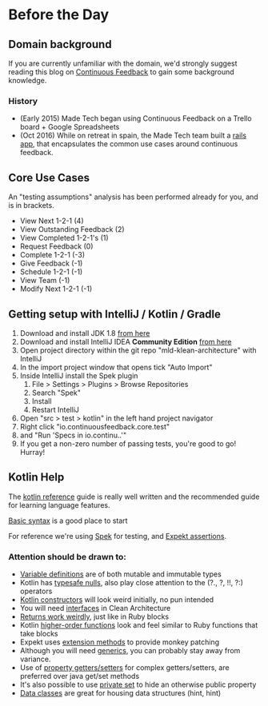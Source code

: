 # Before the Day
## Domain background

If you are currently unfamiliar with the domain, we'd strongly suggest reading this blog on [Continuous Feedback](https://www.madetech.com/blog/continuous-feedback) to gain some background knowledge.

### History

* (Early 2015) Made Tech began using Continuous Feedback on a Trello board + Google Spreadsheets
* (Oct 2016) While on retreat in spain, the Made Tech team built a [rails app](https://continuousfeedback.io), that encapsulates the common use cases around continuous feedback.

## Core Use Cases

An "testing assumptions" analysis has been performed already for you, and is in brackets.

- View Next 1-2-1 (4)
- View Outstanding Feedback (2)
- View Completed 1-2-1's (1)
- Request Feedback (0)
- Complete 1-2-1 (-3)
- Give Feedback (-1)
- Schedule 1-2-1 (-1)
- View Team (-1)
- Modify Next 1-2-1 (-1)

## Getting setup with IntelliJ / Kotlin / Gradle

1. Download and install JDK 1.8 [from here](http://www.oracle.com/technetwork/java/javase/downloads/jdk8-downloads-2133151.html)
2. Download and install IntelliJ IDEA **Community Edition** [from here](https://www.jetbrains.com/idea/download)
3. Open project directory within the git repo "mld-klean-architecture" with IntelliJ
4. In the import project window that opens tick "Auto Import"
5. Inside IntelliJ install the Spek plugin
    1. File > Settings > Plugins > Browse Repositories
    2. Search "Spek"
    3. Install
    4. Restart IntelliJ
6. Open "src > test > kotlin" in the left hand project navigator
7. Right click "io.continuousfeedback.core.test" 
8. and "Run 'Specs in io.continu..'"
9. If you get a non-zero number of passing tests, you're good to go! Hurray!

## Kotlin Help

The [kotlin reference](https://kotlinlang.org/docs/reference/) guide is really well written and the recommended guide for learning language features.

[Basic syntax](https://kotlinlang.org/docs/reference/basic-syntax.html) is a good place to start

For reference we're using [Spek](http://spekframework.org/) for testing, and [Expekt assertions](https://github.com/winterbe/expekt).

### Attention should be drawn to:

* [Variable definitions](https://kotlinlang.org/docs/reference/basic-syntax.html#defining-local-variables) are of both mutable and immutable types
* Kotlin has [typesafe nulls](https://kotlinlang.org/docs/reference/null-safety.html#nullable-types-and-non-null-types), also play close attention to the (?., ?, !!, ?:) operators
* [Kotlin constructors](https://kotlinlang.org/docs/reference/classes.html#constructors) will look weird initially, no pun intended
* You will need [interfaces](https://kotlinlang.org/docs/reference/interfaces.html#interfaces) in Clean Architecture
* [Returns work weirdly](https://kotlinlang.org/docs/reference/returns.html#returns-and-jumps), just like in Ruby blocks
* Kotlin [higher-order functions](https://kotlinlang.org/docs/reference/lambdas.html#higher-order-functions) look and feel similar to Ruby functions that take blocks
* Expekt uses [extension methods](https://kotlinlang.org/docs/reference/extensions.html) to provide monkey patching 
* Although you will need [generics](https://kotlinlang.org/docs/reference/generics.html#generics), you can probably stay away from variance.
* Use of [property getters/setters](https://kotlinlang.org/docs/reference/properties.html#getters-and-setters) for complex getters/setters, are preferred over java get/set methods
* It's also possible to use [private set](https://kotlinlang.org/docs/reference/properties.html#getters-and-setters) to hide an otherwise public property
* [Data classes](https://kotlinlang.org/docs/reference/data-classes.html) are great for housing data structures (hint, hint)
